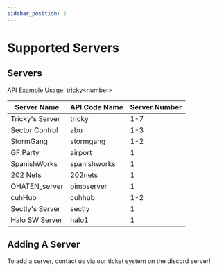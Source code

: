 ```yaml
---
sidebar_position: 2
---
```


# Supported Servers

## Servers
API Example Usage: <span class="code-text">tricky&#60;number&#62;</span>

| Server Name     | API Code Name     | Server Number |
|-----------------|-------------------|---------------|
| Tricky's Server | tricky            | 1-7           |
| Sector Control  | abu               | 1-3           |
| StormGang       | stormgang         | 1-2           |
| GF Party        | airport           | 1             |
| SpanishWorks    | spanishworks      | 1             |
| 202 Nets        | 202nets           | 1             |
| OHATEN_server   | oimoserver        | 1             |
| cuhHub          | cuhhub            | 1-2           |
| Sectly's Server | sectly            | 1             |
| Halo SW Server  | halo1             | 1             |

## Adding A Server
To add a server, contact us via our ticket system on the discord server!